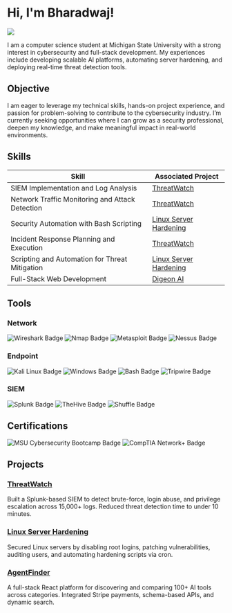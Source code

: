 # Hi, I'm Bharadwaj!
<a href="https://linkedin.com/in/bharadwaj-gade/"><img src="https://img.shields.io/badge/-LinkedIn-0072b1?&style=for-the-badge&logo=linkedin&logoColor=white" /></a>

I am a computer science student at Michigan State University with a strong interest in cybersecurity and full-stack development. My experiences include developing scalable AI platforms, automating server hardening, and deploying real-time threat detection tools.

## Objective
I am eager to leverage my technical skills, hands-on project experience, and passion for problem-solving to contribute to the cybersecurity industry. I’m currently seeking opportunities where I can grow as a security professional, deepen my knowledge, and make meaningful impact in real-world environments.


## Skills

| Skill | Associated Project |
|-------|--------------------|
| SIEM Implementation and Log Analysis | [ThreatWatch](https://github.com/bgade06/threatwatch) |
| Network Traffic Monitoring and Attack Detection | [ThreatWatch](https://github.com/bgade06/threatwatch) |
| Security Automation with Bash Scripting | [Linux Server Hardening](https://github.com/bgade06/linux-hardening) |
| Incident Response Planning and Execution | [ThreatWatch](https://github.com/bgade06/threatwatch) |
| Scripting and Automation for Threat Mitigation | [Linux Server Hardening](https://github.com/bgade06/linux-hardening) |
| Full-Stack Web Development | [Digeon AI](https://github.com/bgade06/digeon) |

## Tools

### Network
<div align="left">

<img src="https://img.shields.io/badge/Wireshark-007ACC?logo=wireshark&logoColor=white" alt="Wireshark Badge"/>  
<img src="https://img.shields.io/badge/Nmap-000000?logo=nmap&logoColor=white" alt="Nmap Badge"/>  
<img src="https://img.shields.io/badge/Metasploit-003A70?logo=metasploit&logoColor=white" alt="Metasploit Badge"/>  
<img src="https://img.shields.io/badge/Nessus-0489C3?logo=tenable&logoColor=white" alt="Nessus Badge"/>

</div>

### Endpoint
<div align="left">

<img src="https://img.shields.io/badge/Kali_Linux-557C94?logo=kalilinux&logoColor=white" alt="Kali Linux Badge"/>  
<img src="https://img.shields.io/badge/Windows_Server-0078D6?logo=windows&logoColor=white" alt="Windows Badge"/>  
<img src="https://img.shields.io/badge/Bash-4EAA25?logo=gnubash&logoColor=white" alt="Bash Badge"/>  
<img src="https://img.shields.io/badge/Tripwire-FF6600?logoColor=white" alt="Tripwire Badge"/>

</div>

### SIEM
<div align="left">

<img src="https://img.shields.io/badge/Splunk-000000?logo=splunk&logoColor=white" alt="Splunk Badge"/>  
<img src="https://img.shields.io/badge/TheHive-FDD835?logoColor=black" alt="TheHive Badge"/>  
<img src="https://img.shields.io/badge/Shuffle-1A73E8?logoColor=white" alt="Shuffle Badge"/>

</div>


## Certifications

<div align="left">

<img src="https://img.shields.io/badge/Cybersecurity%20Bootcamp-MSU-blue?logo=OpenSourceInitiative&logoColor=white" alt="MSU Cybersecurity Bootcamp Badge"/>  
<img src="https://img.shields.io/badge/CompTIA%20Network+-Planned-red?logo=comptia&logoColor=white" alt="CompTIA Network+ Badge"/>

</div>

## Projects
### [ThreatWatch](https://github.com/bgade06/threatwatch)  
Built a Splunk-based SIEM to detect brute-force, login abuse, and privilege escalation across 15,000+ logs. Reduced threat detection time to under 10 minutes.

### [Linux Server Hardening](https://github.com/bgade06/linux-hardening)  
Secured Linux servers by disabling root logins, patching vulnerabilities, auditing users, and automating hardening scripts via cron.

### [AgentFinder](https://github.com/bgade06/agentfinder)  
A full-stack React platform for discovering and comparing 100+ AI tools across categories. Integrated Stripe payments, schema-based APIs, and dynamic search.
